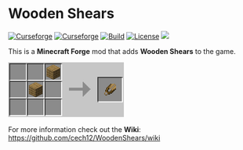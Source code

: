 # Wooden Shears 

[![Curseforge](http://cf.way2muchnoise.eu/full_wooden-shears_downloads.svg)](https://www.curseforge.com/minecraft/mc-mods/wooden-shears)
[![Curseforge](http://cf.way2muchnoise.eu/versions/For%20MC_wooden-shears_all.svg)](https://www.curseforge.com/minecraft/mc-mods/wooden-shears/files)
[![Build](https://github.com/cech12/WoodenShears/actions/workflows/build.yml/badge.svg)](https://github.com/cech12/WoodenShears/actions/workflows/build.yml)
[![License](https://img.shields.io/github/license/cech12/WoodenShears)](http://opensource.org/licenses/MIT)
[![](https://img.shields.io/discord/752506676719910963.svg?style=flat&color=informational&logo=discord&label=Discord)](https://discord.gg/gRUFH5t)

This is a **Minecraft Forge** mod that adds **Wooden Shears** to the game.

![Crafting](https://raw.githubusercontent.com/cech12/WoodenShears/master/material/crafting.png)

For more information check out the **Wiki**: https://github.com/cech12/WoodenShears/wiki